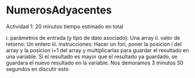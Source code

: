 # NumerosAdyacentes

Actividad 1:
20 minutos tiempo estimado en total

i. parámetros de entrada (y tipo de dato asociado): Una array 
ii. valor de retorno: Un entero
iii. instrucciones: Hacer un fori, poner la posicion i del array y la posicion i+1 del array  y multiplicarlas para guardar el resultado en una variable. Si el resultado es mayor que el resultado ya guardado, se guardara el nuevo resultado en la variable.
Nos demoramos 3 minutos 50 segundos en discutir esto
